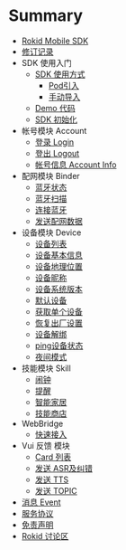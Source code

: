 # Summary

* [Rokid Mobile SDK](README.md)
* [修订记录](resource/00_version.md)
* SDK 使用入门
    * [SDK 使用方式](resource/10_use_sdk.md)
        * [Pod引入](resource/11_pod_sdk.md)
        * [手动导入](resource/12_manual_sdk.md)
    * [Demo 代码](resource/13_demo.md)
    * [SDK 初始化](resource/14_sdk_init.md)
* 帐号模块 Account
    * [登录 Login](resource/31_token_login.md)
    * [登出 Logout](resource/32_logout.md)
    * [帐号信息 Account Info](resource/33_account_info.md)
* 配网模块 Binder
    * [蓝牙状态](resource/41_ble_status.md)
    * [蓝牙扫描](resource/42_ble_scan.md)
    * [连接蓝牙](resource/43_ble_connect.md)
    * [发送配网数据](resource/44_ble_send_data.md)
* 设备模块 Device
    * [设备列表](resource/51_device_list.md)
    * [设备基本信息](resource/52_device_base_info.md)
    * [设备地理位置](resource/53_device_loaction.md)
    * [设备昵称](resource/54_nick.md)
    * [设备系统版本](resource/55_system_version.md)
    * [默认设备](resource/56_default_device.md)
    * [获取单个设备](resource/57_get_device_by_id.md)
    * [恢复出厂设置](resource/58_reset.md)
    * [设备解绑](resource/59_unbind.md)
    * [ping设备状态](resource/5A_ping.md)
    * [夜间模式](resource/5B_nightmode.md)
* 技能模块 Skill
    * [闹钟](resource/61_alarm.md)
    * [提醒](resource/62_remind.md)
    * [智能家居](resource/63_homebase.md)
    * [技能商店](resource/64_skill_store.md)
* WebBridge
    * [快速接入](resource/71_use_webbridge.md)
* Vui 反馈 模块
    * [Card 列表](resource/81_card_list.md)
    * [发送 ASR及纠错](resource/82_asr.md)
    * [发送 TTS](resource/83_tts.md)
    * [发送 TOPIC](resource/84_topic.md)
* [消息 Event](resource/X1_event.md)
* [服务协议](resource/Z0_service_agreement.md)
* [免责声明](resource/Z1_community_disclaimer.md)
* [Rokid 讨论区](https://developer-forum.rokid.com)


